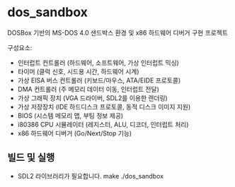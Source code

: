 # dos_sandbox

DOSBox 기반의 MS-DOS 4.0 샌드박스 환경 및 x86 하드웨어 디버거 구현 프로젝트

구성요소:
- 인터럽트 컨트롤러 (하드웨어, 소프트웨어, 가상 인터럽트 믹싱)
- 타이머 (클럭 신호, 시드용 시간, 하드웨어 시계)
- 가상 EISA 버스 컨트롤러 (키보드/마우스, ATA/EIDE 프로토콜)
- DMA 컨트롤러 (주 메모리 데이터 이동, 인터럽트 전달)
- 가상 그래픽 장치 (VGA 드라이버, SDL2를 이용한 렌더링)
- 가상 저장장치 (IDE 하드디스크 프로토콜, 동적 디스크 이미지 지원)
- BIOS (시스템 메모리 맵, 부팅 정보 제공)
- i80386 CPU 시뮬레이터 (레지스터, ALU, 디코더, 인터럽트 처리)
- x86 하드웨어 디버거 (Go/Next/Stop 기능)

## 빌드 및 실행
* SDL2 라이브러리가 필요합니다.
make ./dos_sandbox


